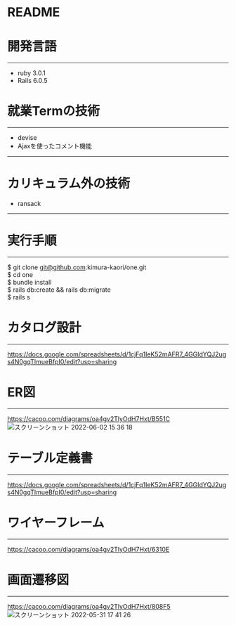 # README

# 開発言語
---
* ruby 3.0.1
* Rails 6.0.5
# 就業Termの技術
---
* devise
* Ajaxを使ったコメント機能
---
# カリキュラム外の技術
* ransack
---
# 実行手順
---
$ git clone git@github.com:kimura-kaori/one.git  
$ cd one  
$ bundle install  
$ rails db:create && rails db:migrate  
$ rails s

# カタログ設計
---
https://docs.google.com/spreadsheets/d/1cjFq1IeK52mAFR7_4GGIdYQJ2ugs4N0gqTImueBfpI0/edit?usp=sharing
# ER図
---
https://cacoo.com/diagrams/oa4gv2TlyOdH7Hxt/B551C
![スクリーンショット 2022-06-02 15 36 18](https://user-images.githubusercontent.com/100666326/171568285-ef345471-bfae-47a9-b513-8b745a319938.png)
# テーブル定義書
---
https://docs.google.com/spreadsheets/d/1cjFq1IeK52mAFR7_4GGIdYQJ2ugs4N0gqTImueBfpI0/edit?usp=sharing
# ワイヤーフレーム
---
https://cacoo.com/diagrams/oa4gv2TlyOdH7Hxt/6310E
# 画面遷移図
---
https://cacoo.com/diagrams/oa4gv2TlyOdH7Hxt/808F5
![スクリーンショット 2022-05-31 17 41 26](https://user-images.githubusercontent.com/100666326/171131472-eb2d05e1-c659-4d80-8258-7f1b006d9b5e.png)
